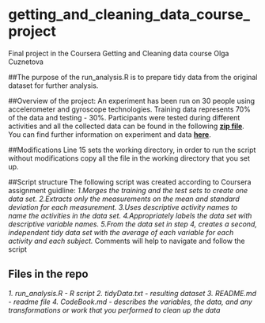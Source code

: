 # getting_and_cleaning_data_course_project
Final project in the Coursera Getting and Cleaning data course
Olga Cuznetova

##The purpose of the run_analysis.R is to prepare tidy data from the original dataset for further analysis. 

##Overview of the project: 
An experiment has been run on 30 people using  accelerometer and gyroscope technologies. Training data represents 70% of the data and testing - 30%. Participants were tested during different activities and all the collected data can be found in the following **[zip file](https://d396qusza40orc.cloudfront.net/getdata%2Fprojectfiles%2FUCI%20HAR%20Dataset.zip)**. 
You can find further information on experiment and data **[here](http://archive.ics.uci.edu/ml/datasets/Human+Activity+Recognition+Using+Smartphones)**. 

##Modifications
Line 15 sets the working directory, in order to run the script without modifications copy all the file in the working directory that you set up. 

##Script structure
The following script was created according to Coursera assignment guidline:
    *1.Merges the training and the test sets to create one data set.*
    *2.Extracts only the measurements on the mean and standard deviation for each measurement.* 
    *3.Uses descriptive activity names to name the activities in the data set.*
    *4.Appropriately labels the data set with descriptive variable names.* 
    *5.From the data set in step 4, creates a second, independent tidy data set with the average of each variable for each activity and each subject.*
Comments will help to navigate and follow the script

## Files in the repo
  *1. run_analysis.R - R script*
  *2. tidyData.txt - resulting dataset*
  *3. README.md - readme file*
  *4. CodeBook.md - describes the variables, the data, and any transformations or work that you performed to clean up the data*

